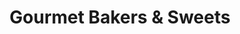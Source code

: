 ---
title: "Gourmet Bakers & Sweets"
url: /shahdara/gourmet-bakers-and-sweets-grand-trunk-road/
shop: bakery
---